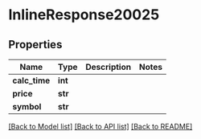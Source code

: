 # InlineResponse20025

## Properties
Name | Type | Description | Notes
------------ | ------------- | ------------- | -------------
**calc_time** | **int** |  | 
**price** | **str** |  | 
**symbol** | **str** |  | 

[[Back to Model list]](../README.md#documentation-for-models) [[Back to API list]](../README.md#documentation-for-api-endpoints) [[Back to README]](../README.md)

